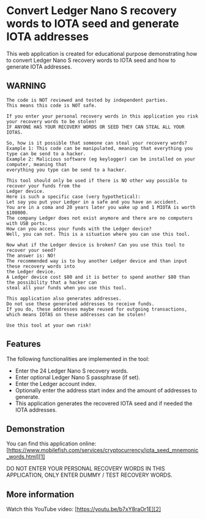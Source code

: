 # Convert Ledger Nano S recovery words to IOTA seed and generate IOTA addresses
This web application is created for educational purpose demonstrating how to convert Ledger Nano S recovery words to IOTA seed and how to generate IOTA addresses.

[1]: https://www.mobilefish.com/services/cryptocurrency/iota_seed_mnemonic_words.html "Mobilefish.com"
[2]: https://youtu.be/b7xY8raOr1E "YouTube"
## WARNING

```
The code is NOT reviewed and tested by independent parties.  
This means this code is NOT safe.

If you enter your personal recovery words in this application you risk your recovery words to be stolen!  
IF ANYONE HAS YOUR RECOVERY WORDS OR SEED THEY CAN STEAL ALL YOUR IOTAS.

So, how is it possible that someone can steal your recovery words?
Example 1: This code can be manipulated, meaning that everything you type can be send to a hacker.
Example 2: Malicious software (eg keylogger) can be installed on your computer, meaning that
everything you type can be send to a hacker.

This tool should only be used if there is NO other way possible to recover your funds from the
Ledger device.
Here is such a specific case (very hypothetical):
Let say you put your Ledger in a safe and you have an accident.
You are in a coma and 20 years later you wake up and 1 MIOTA is worth $100000.
The company Ledger does not exist anymore and there are no computers with USB ports.
How can you access your funds with the Ledger device?
Well, you can not. This is a situation where you can use this tool.

Now what if the Ledger device is broken? Can you use this tool to recover your seed?
The answer is: NO!
The recommended way is to buy another Ledger device and than input these recovery words into
the Ledger device.
A Ledger device cost $80 and it is better to spend another $80 than the possibility that a hacker can
steal all your funds when you use this tool.

This application also generates addresses.  
Do not use these generated addresses to receive funds.  
If you do, these addresses maybe reused for outgoing transactions,  
which means IOTAS on these addresses can be stolen!

Use this tool at your own risk!
```

## Features

The following functionalities are implemented in the tool:  
- Enter the 24 Ledger Nano S recovery words.  
- Enter optional Ledger Nano S passphrase (if set).  
- Enter the Ledger account index.  
- Optionally enter the address start index and the amount of addresses to generate.  
- This application generates the recovered IOTA seed and if needed the IOTA addresses.  

## Demonstration

You can find this application online:  
[https://www.mobilefish.com/services/cryptocurrency/iota_seed_mnemonic_words.html][1]

DO NOT ENTER YOUR PERSONAL RECOVERY WORDS IN THIS APPLICATION, ONLY ENTER DUMMY / TEST RECOVERY WORDS.

## More information
Watch this YouTube video: [https://youtu.be/b7xY8raOr1E][2]
